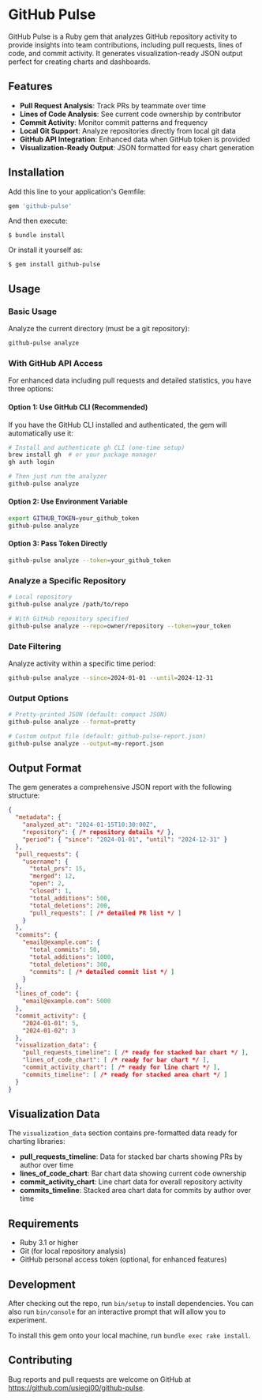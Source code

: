 # GitHub Pulse

GitHub Pulse is a Ruby gem that analyzes GitHub repository activity to provide insights into team contributions, including pull requests, lines of code, and commit activity. It generates visualization-ready JSON output perfect for creating charts and dashboards.

## Features

- **Pull Request Analysis**: Track PRs by teammate over time
- **Lines of Code Analysis**: See current code ownership by contributor
- **Commit Activity**: Monitor commit patterns and frequency
- **Local Git Support**: Analyze repositories directly from local git data
- **GitHub API Integration**: Enhanced data when GitHub token is provided
- **Visualization-Ready Output**: JSON formatted for easy chart generation

## Installation

Add this line to your application's Gemfile:

```ruby
gem 'github-pulse'
```

And then execute:

    $ bundle install

Or install it yourself as:

    $ gem install github-pulse

## Usage

### Basic Usage

Analyze the current directory (must be a git repository):

```bash
github-pulse analyze
```

### With GitHub API Access

For enhanced data including pull requests and detailed statistics, you have three options:

#### Option 1: Use GitHub CLI (Recommended)
If you have the GitHub CLI installed and authenticated, the gem will automatically use it:

```bash
# Install and authenticate gh CLI (one-time setup)
brew install gh  # or your package manager
gh auth login

# Then just run the analyzer
github-pulse analyze
```

#### Option 2: Use Environment Variable
```bash
export GITHUB_TOKEN=your_github_token
github-pulse analyze
```

#### Option 3: Pass Token Directly
```bash
github-pulse analyze --token=your_github_token
```

### Analyze a Specific Repository

```bash
# Local repository
github-pulse analyze /path/to/repo

# With GitHub repository specified
github-pulse analyze --repo=owner/repository --token=your_token
```

### Date Filtering

Analyze activity within a specific time period:

```bash
github-pulse analyze --since=2024-01-01 --until=2024-12-31
```

### Output Options

```bash
# Pretty-printed JSON (default: compact JSON)
github-pulse analyze --format=pretty

# Custom output file (default: github-pulse-report.json)
github-pulse analyze --output=my-report.json
```

## Output Format

The gem generates a comprehensive JSON report with the following structure:

```json
{
  "metadata": {
    "analyzed_at": "2024-01-15T10:30:00Z",
    "repository": { /* repository details */ },
    "period": { "since": "2024-01-01", "until": "2024-12-31" }
  },
  "pull_requests": {
    "username": {
      "total_prs": 15,
      "merged": 12,
      "open": 2,
      "closed": 1,
      "total_additions": 500,
      "total_deletions": 200,
      "pull_requests": [ /* detailed PR list */ ]
    }
  },
  "commits": {
    "email@example.com": {
      "total_commits": 50,
      "total_additions": 1000,
      "total_deletions": 300,
      "commits": [ /* detailed commit list */ ]
    }
  },
  "lines_of_code": {
    "email@example.com": 5000
  },
  "commit_activity": {
    "2024-01-01": 5,
    "2024-01-02": 3
  },
  "visualization_data": {
    "pull_requests_timeline": [ /* ready for stacked bar chart */ ],
    "lines_of_code_chart": [ /* ready for bar chart */ ],
    "commit_activity_chart": [ /* ready for line chart */ ],
    "commits_timeline": [ /* ready for stacked area chart */ ]
  }
}
```

## Visualization Data

The `visualization_data` section contains pre-formatted data ready for charting libraries:

- **pull_requests_timeline**: Data for stacked bar charts showing PRs by author over time
- **lines_of_code_chart**: Bar chart data showing current code ownership
- **commit_activity_chart**: Line chart data for overall repository activity
- **commits_timeline**: Stacked area chart data for commits by author over time

## Requirements

- Ruby 3.1 or higher
- Git (for local repository analysis)
- GitHub personal access token (optional, for enhanced features)

## Development

After checking out the repo, run `bin/setup` to install dependencies. You can also run `bin/console` for an interactive prompt that will allow you to experiment.

To install this gem onto your local machine, run `bundle exec rake install`.

## Contributing

Bug reports and pull requests are welcome on GitHub at https://github.com/usiegj00/github-pulse.